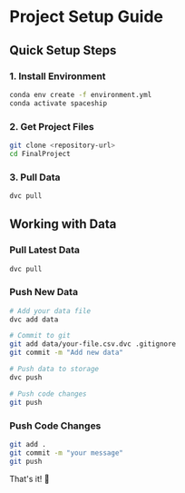 # Project Setup Guide

## Quick Setup Steps

### 1. Install Environment
```bash
conda env create -f environment.yml
conda activate spaceship
```

### 2. Get Project Files
```bash
git clone <repository-url>
cd FinalProject
```

### 3. Pull Data
```bash
dvc pull
```

## Working with Data

### Pull Latest Data
```bash
dvc pull
```

### Push New Data
```bash
# Add your data file
dvc add data

# Commit to git
git add data/your-file.csv.dvc .gitignore
git commit -m "Add new data"

# Push data to storage
dvc push

# Push code changes
git push
```

### Push Code Changes
```bash
git add .
git commit -m "your message"
git push
```

That's it! 🚀